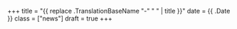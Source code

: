 +++
title = "{{ replace .TranslationBaseName "-" " " | title }}"
date = {{ .Date }}
class = ["news"]
draft = true
+++
